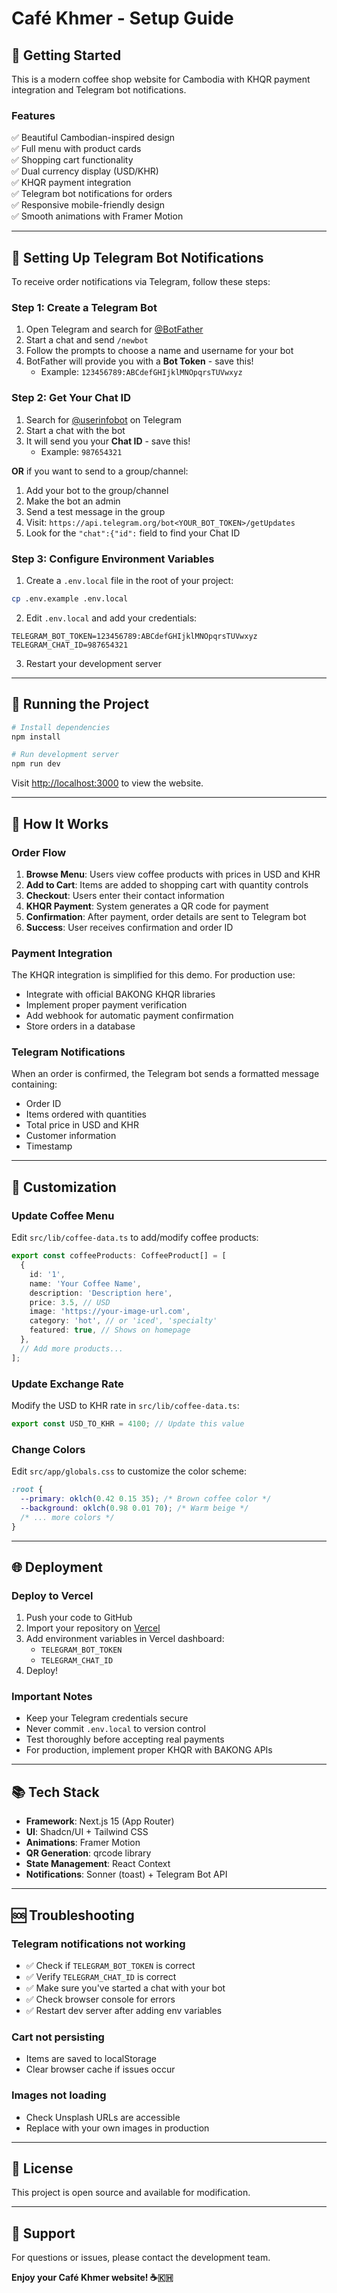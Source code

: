 # Café Khmer - Setup Guide

## 🚀 Getting Started

This is a modern coffee shop website for Cambodia with KHQR payment integration and Telegram bot notifications.

### Features

✅ Beautiful Cambodian-inspired design  
✅ Full menu with product cards  
✅ Shopping cart functionality  
✅ Dual currency display (USD/KHR)  
✅ KHQR payment integration  
✅ Telegram bot notifications for orders  
✅ Responsive mobile-friendly design  
✅ Smooth animations with Framer Motion  

---

## 📱 Setting Up Telegram Bot Notifications

To receive order notifications via Telegram, follow these steps:

### Step 1: Create a Telegram Bot

1. Open Telegram and search for [@BotFather](https://t.me/botfather)
2. Start a chat and send `/newbot`
3. Follow the prompts to choose a name and username for your bot
4. BotFather will provide you with a **Bot Token** - save this!
   - Example: `123456789:ABCdefGHIjklMNOpqrsTUVwxyz`

### Step 2: Get Your Chat ID

1. Search for [@userinfobot](https://t.me/userinfobot) on Telegram
2. Start a chat with the bot
3. It will send you your **Chat ID** - save this!
   - Example: `987654321`

**OR** if you want to send to a group/channel:

1. Add your bot to the group/channel
2. Make the bot an admin
3. Send a test message in the group
4. Visit: `https://api.telegram.org/bot<YOUR_BOT_TOKEN>/getUpdates`
5. Look for the `"chat":{"id":` field to find your Chat ID

### Step 3: Configure Environment Variables

1. Create a `.env.local` file in the root of your project:

```bash
cp .env.example .env.local
```

2. Edit `.env.local` and add your credentials:

```env
TELEGRAM_BOT_TOKEN=123456789:ABCdefGHIjklMNOpqrsTUVwxyz
TELEGRAM_CHAT_ID=987654321
```

3. Restart your development server

---

## 🏃 Running the Project

```bash
# Install dependencies
npm install

# Run development server
npm run dev
```

Visit [http://localhost:3000](http://localhost:3000) to view the website.

---

## 📝 How It Works

### Order Flow

1. **Browse Menu**: Users view coffee products with prices in USD and KHR
2. **Add to Cart**: Items are added to shopping cart with quantity controls
3. **Checkout**: Users enter their contact information
4. **KHQR Payment**: System generates a QR code for payment
5. **Confirmation**: After payment, order details are sent to Telegram bot
6. **Success**: User receives confirmation and order ID

### Payment Integration

The KHQR integration is simplified for this demo. For production use:

- Integrate with official BAKONG KHQR libraries
- Implement proper payment verification
- Add webhook for automatic payment confirmation
- Store orders in a database

### Telegram Notifications

When an order is confirmed, the Telegram bot sends a formatted message containing:

- Order ID
- Items ordered with quantities
- Total price in USD and KHR
- Customer information
- Timestamp

---

## 🎨 Customization

### Update Coffee Menu

Edit `src/lib/coffee-data.ts` to add/modify coffee products:

```typescript
export const coffeeProducts: CoffeeProduct[] = [
  {
    id: '1',
    name: 'Your Coffee Name',
    description: 'Description here',
    price: 3.5, // USD
    image: 'https://your-image-url.com',
    category: 'hot', // or 'iced', 'specialty'
    featured: true, // Shows on homepage
  },
  // Add more products...
];
```

### Update Exchange Rate

Modify the USD to KHR rate in `src/lib/coffee-data.ts`:

```typescript
export const USD_TO_KHR = 4100; // Update this value
```

### Change Colors

Edit `src/app/globals.css` to customize the color scheme:

```css
:root {
  --primary: oklch(0.42 0.15 35); /* Brown coffee color */
  --background: oklch(0.98 0.01 70); /* Warm beige */
  /* ... more colors */
}
```

---

## 🌐 Deployment

### Deploy to Vercel

1. Push your code to GitHub
2. Import your repository on [Vercel](https://vercel.com)
3. Add environment variables in Vercel dashboard:
   - `TELEGRAM_BOT_TOKEN`
   - `TELEGRAM_CHAT_ID`
4. Deploy!

### Important Notes

- Keep your Telegram credentials secure
- Never commit `.env.local` to version control
- Test thoroughly before accepting real payments
- For production, implement proper KHQR with BAKONG APIs

---

## 📚 Tech Stack

- **Framework**: Next.js 15 (App Router)
- **UI**: Shadcn/UI + Tailwind CSS
- **Animations**: Framer Motion
- **QR Generation**: qrcode library
- **State Management**: React Context
- **Notifications**: Sonner (toast) + Telegram Bot API

---

## 🆘 Troubleshooting

### Telegram notifications not working

- ✅ Check if `TELEGRAM_BOT_TOKEN` is correct
- ✅ Verify `TELEGRAM_CHAT_ID` is correct
- ✅ Make sure you've started a chat with your bot
- ✅ Check browser console for errors
- ✅ Restart dev server after adding env variables

### Cart not persisting

- Items are saved to localStorage
- Clear browser cache if issues occur

### Images not loading

- Check Unsplash URLs are accessible
- Replace with your own images in production

---

## 📄 License

This project is open source and available for modification.

---

## 🙏 Support

For questions or issues, please contact the development team.

**Enjoy your Café Khmer website! ☕🇰🇭**
